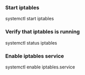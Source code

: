 
### Start iptables 
systemctl start iptables 

### Verify that iptables is running
systemctl status iptables 

### Enable iptables service
systemctl enable iptables.service
